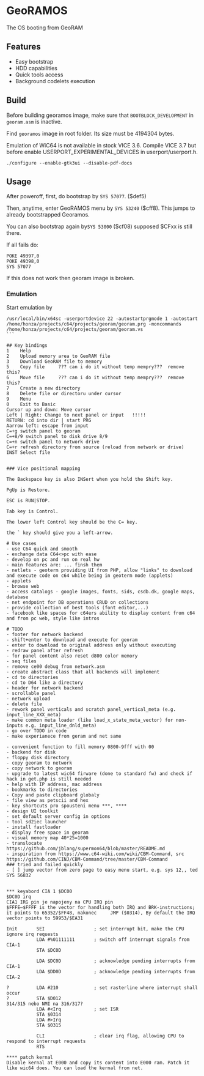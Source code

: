 # GeoRAMOS

The OS booting from GeoRAM

## Features
- Easy bootstrap
- HDD capabilities
- Quick tools access
- Background codelets execution

## Build

Before building georamos image, make sure that ```BOOTBLOCK_DEVELOPMENT``` in ```georam.asm``` is inactive.

Find ```georamos``` image in root folder. Its size must be 4194304 bytes.

Emulation of WiC64 is not available in stock VICE 3.6. Compile VICE 3.7 but before enable USERPORT_EXPERIMENTAL_DEVICES in userport/userport.h.
```
./configure --enable-gtk3ui --disable-pdf-docs
```

## Usage
After poweroff, first, do bootstrap by ```SYS 57077```. ($def5)

Then, anytime, enter GeoRAMOS menu by ```SYS 53240``` ($cff8). This jumps to already bootstrapped Georamos.

You can also bootstrap again by```SYS 53000``` ($cf08) supposed $CFxx is still there.

If all fails do:
```
POKE 49397,0
POKE 49398,0
SYS 57077
```

If this does not work then georam image is broken.

### Emulation
Start emulation by
``````
/usr/local/bin/x64sc -userportdevice 22 -autostartprgmode 1 -autostart /home/honza/projects/c64/projects/georam/georam.prg -moncommands /home/honza/projects/c64/projects/georam/georam.vs
```

## Key bindings
1    Help
2    Upload memory area to GeoRAM file
3    Download GeoRAM file to memory
5    Copy file     ??? can i do it without temp mempry???  remove this?
6    Move file     ??? can i do it without temp mempry???  remove this?
7    Create a new directory
8    Delete file or directoru under cursor
9    Menu
0    Exit to Basic
Cursor up and down: Move cursor
Left | Right: Change to next panel or input   !!!!!
RETURN: cd into dir | start PRG
Aarrow left: escape from input
C=+g switch panel to georam
C=+8/9 switch panel to disk drive 8/9
C=+n switch panel to network drive
C=+r refresh directory from source (reload from network or drive)
INST Select file


### Vice positional mapping

The Backspace key is also INSert when you hold the Shift key.

PgUp is Restore.

ESC is RUN|STOP.

Tab key is Control.

The lower left Control key should be the C= key.

the ` key should give you a left-arrow.

# Use cases
- use C64 quick and smooth
- exchange data C64<>pc with ease
- develop on pc and run on real hw
- main features are: ... finsh them
- netlets - geoterm providing UI from PHP, allow "links" to download and execute code on c64 while being in geoterm mode (applets)
- applets
- browse web
- access catalogs - google images, fonts, sids, csdb.dk, google maps, database
- net endpoint for DB operations CRUD on collections
- provide collection of best tools (font editor,...)
- facebook like spaces for c64ers ability to display content from c64 and from pc web, style like intros

# TODO
- footer for network backend
- shift+enter to download and execute for georam
- enter to download to original address only without executing
- redraw panel after refresh
- for panel content also reset d800 color memory
- seq files
- remove ce00 debug from network.asm
- create abstract class that all backends will implement
- cd to directories
- cd to D64 like a directory
- header for network backend
- scrollable panel
- network upload
- delete file
- rework panel verticals and scratch panel_vertical_meta (e.g. input_line_XXX_meta)
- make common meta loader (like load_x_state_meta_vector) for non-inputs e.g. input_line_dnld_meta)
- go over TODO in code
- make experianece from geram and net same

- convenient function to fill memory 0800-9fff with 00
- backend for disk
- floppy disk directory
- copy georam to network
- copy network to georam
- upgrade to latest wic64 firware (done to standard fw) and check if hack in get.php is still needed
- help with IP address, mac address
- bookmarks to directories
- Copy and paste clipboard globaly
- file view as petscii and hex
- key shortcuts pro spousteni menu ***, ****
- design UI toolkit
- set default server config in options
- tool sd2iec launcher
- install fastloader
- display free space in georam
- visual memory map 40*25=1000
- translocate  https://github.com/jblang/supermon64/blob/master/README.md
- inspiration from https://www.c64-wiki.com/wiki/CBM-Command, src https://github.com/CINJ/CBM-Command/tree/master/CBM-Command
### tried and failed quickly
- [ ] jump vector from zero page to easy menu start, e.g. sys 12,, ted SYS 56832


*** keyabord CIA 1 $DC00
$DC0D irq
CIA1 IRG pin je napojeny na CPU IRQ pin
$FFFE–$FFFF is the vector for handling both IRQ and BRK-instructions; it points to 65352/$FF48, nakonec 	JMP ($0314), By default the IRQ vector points to 59953/$EA31

Init       SEI                  ; set interrupt bit, make the CPU ignore irq requests
           LDA #%01111111       ; switch off interrupt signals from CIA-1
           STA $DC0D

           LDA $DC0D            ; acknowledge pending interrupts from CIA-1
           LDA $DD0D            ; acknowledge pending interrupts from CIA-2

?          LDA #210             ; set rasterline where interrupt shall occur
?          STA $D012
314/315 nebo NMI na 316/317?
           LDA #<Irq            ; set ISR
           STA $0314
           LDA #>Irq
           STA $0315

           CLI                  ; clear irq flag, allowing CPU to respond to interrupt requests
           RTS

**** patch kernal
Disable kernal at E000 and copy its content into E000 ram. Patch it like wic64 does. You can load the kernal from net.
